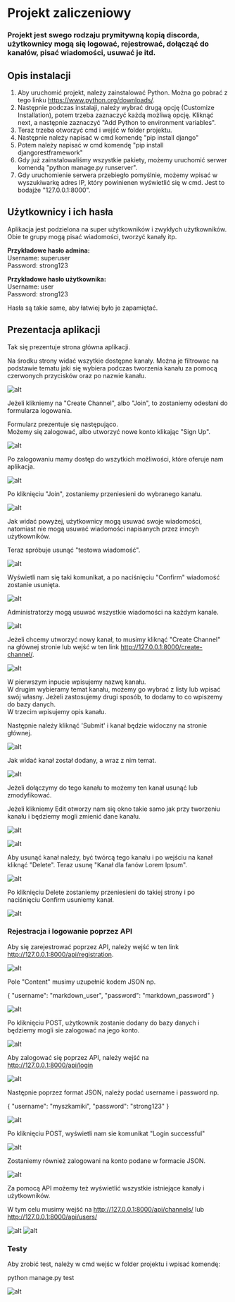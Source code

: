 # Projekt zaliczeniowy

### Projekt jest swego rodzaju prymitywną kopią discorda, użytkownicy mogą się logować, rejestrować, dołącząć do kanałów, pisać wiadomości, usuwać je itd.

## Opis instalacji
1. Aby uruchomić projekt, należy zainstalować Python. Można go pobrać z tego linku https://www.python.org/downloads/.
2. Następnie podczas instalaji, należy wybrać drugą opcję (Customize Installation), potem trzeba zaznaczyć każdą możliwą opcję. Kliknąć next, a następnie zaznaczyć "Add Python to environment variables".
3. Teraz trzeba otworzyć cmd i wejść w folder projektu.
4. Następnie należy napisać w cmd komendę "pip install django"
5. Potem należy napisać w cmd komendę "pip install djangorestframework"
6. Gdy już zainstalowaliśmy wszystkie pakiety, możemy uruchomić serwer komendą "python manage.py runserver".
7. Gdy uruchomienie serwera przebiegło pomyślnie, możemy wpisać w wyszukiwarkę adres IP, który powinienen wyświetlić się w cmd.
Jest to bodajże "127.0.0.1:8000".

## Użytkownicy i ich hasła

Aplikacja jest podzielona na super użytkowników i zwykłych użytkowników.
Obie te grupy mogą pisać wiadomości, tworzyć kanały itp.

**Przykładowe hasło admina:**  
Username: superuser  
Password: strong123

**Przykładowe hasło użytkownika:**  
Username: user  
Password: strong123  

Hasła są takie same, aby łatwiej było je zapamiętać.

## Prezentacja aplikacji

Tak się prezentuje strona główna aplikacji.

Na środku strony widać wszytkie dostępne kanały. Można je filtrowac na podstawie tematu jaki się wybiera podczas tworzenia kanału za pomocą czerwonych przycisków oraz po nazwie kanału. 

![alt](https://github.com/dpjk00/python_discord/blob/main/imgs/1.PNG)

Jeżeli klikniemy na "Create Channel", albo "Join", to zostaniemy odesłani do formularza logowania.  

Formularz prezentuje się następująco.  
Możemy się zalogować, albo utworzyć nowe konto klikając "Sign Up".

![alt](https://github.com/dpjk00/python_discord/blob/main/imgs/2.PNG)


Po zalogowaniu mamy dostęp do wszytkich możliwości, które oferuje nam aplikacja.


![alt](https://github.com/dpjk00/python_discord/blob/main/imgs/3.PNG)

Po kliknięciu "Join", zostaniemy przeniesieni do wybranego kanału.


![alt](https://github.com/dpjk00/python_discord/blob/main/imgs/4.PNG)

Jak widać powyżej, użytkownicy mogą usuwać swoje wiadomości, natomiast nie mogą usuwać wiadomości napisanych przez inncyh użytkowników.  

Teraz spróbuje usunąć "testowa wiadomość".

![alt](https://github.com/dpjk00/python_discord/blob/main/imgs/5.PNG)

Wyświetli nam się taki komunikat, a po naciśnięciu "Confirm" wiadomość zostanie usunięta.


![alt](https://github.com/dpjk00/python_discord/blob/main/imgs/6.PNG)


Administratorzy mogą usuwać wszystkie wiadomości na każdym kanale.


![alt](https://github.com/dpjk00/python_discord/blob/main/imgs/7.PNG)

Jeżeli chcemy utworzyć nowy kanał, to musimy kliknąć "Create Channel" na głównej stronie lub wejść w ten link http://127.0.0.1:8000/create-channel/.

![alt](https://github.com/dpjk00/python_discord/blob/main/imgs/8.PNG)

W pierwszym inpucie wpisujemy nazwę kanału.  
W drugim wybieramy temat kanału, możemy go wybrać z listy lub wpisać swój własny. Jeżeli zastosujemy drugi sposób, to dodamy to co wpiszemy do bazy danych.  
W trzecim wpisujemy opis kanału.  

Następnie należy kliknąć 'Submit' i kanał będzie widoczny na stronie głównej.


![alt](https://github.com/dpjk00/python_discord/blob/main/imgs/9.PNG)


Jak widać kanał został dodany, a wraz z nim temat.


![alt](https://github.com/dpjk00/python_discord/blob/main/imgs/10.PNG)

Jeżeli dołączymy do tego kanału to możemy ten kanał usunąć lub zmodyfikować.  

Jeżeli klikniemy Edit otworzy nam się okno takie samo jak przy tworzeniu kanału i będziemy mogli zmienić dane kanału.

![alt](https://github.com/dpjk00/python_discord/blob/main/imgs/11.PNG)

![alt](https://github.com/dpjk00/python_discord/blob/main/imgs/12.PNG)

Aby usunąć kanał należy, być twórcą tego kanału i po wejściu na kanał kliknąć "Delete". Teraz usunę "Kanał dla fanów Lorem Ipsum".


![alt](https://github.com/dpjk00/python_discord/blob/main/imgs/13.PNG)

Po kliknięciu Delete zostaniemy przeniesieni do takiej strony i po naciśnięciu Confirm usuniemy kanał.



![alt](https://github.com/dpjk00/python_discord/blob/main/imgs/14.PNG)


### Rejestracja i logowanie poprzez API

Aby się zarejestrować poprzez API, należy wejść w ten link http://127.0.0.1:8000/api/registration.  

![alt](https://github.com/dpjk00/python_discord/blob/main/imgs/15.PNG)


Pole "Content" musimy uzupełnić kodem JSON np.

{
  "username": "markdown_user",
  "password": "markdown_password"
}


![alt](https://github.com/dpjk00/python_discord/blob/main/imgs/16.PNG)

Po kliknięciu POST, użytkownik zostanie dodany do bazy danych i będziemy mogli sie zalogować na jego konto.

![alt](https://github.com/dpjk00/python_discord/blob/main/imgs/17.PNG)


Aby zalogować się poprzez API, należy wejść na http://127.0.0.1:8000/api/login

![alt](https://github.com/dpjk00/python_discord/blob/main/imgs/18.PNG)

Następnie poprzez format JSON, należy podać username i password np.

{
  "username": "myszkamiki",
  "password": "strong123"
}


![alt](https://github.com/dpjk00/python_discord/blob/main/imgs/19.PNG)

Po kliknięciu POST, wyświetli nam sie komunikat "Login successful"


![alt](https://github.com/dpjk00/python_discord/blob/main/imgs/20.PNG)


Zostaniemy również zalogowani na konto podane w formacie JSON.


![alt](https://github.com/dpjk00/python_discord/blob/main/imgs/21.PNG)


Za pomocą API możemy też wyświetlić wszystkie istniejące kanały i użytkowników.

W tym celu musimy wejść na http://127.0.0.1:8000/api/channels/ lub http://127.0.0.1:8000/api/users/


![alt](https://github.com/dpjk00/python_discord/blob/main/imgs/22.PNG)
![alt](https://github.com/dpjk00/python_discord/blob/main/imgs/23.PNG)

### Testy

Aby zrobić test, należy w cmd wejśc w folder projektu i wpisać komendę:

python manage.py test


![alt](https://github.com/dpjk00/python_discord/blob/main/imgs/24.PNG)

